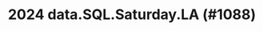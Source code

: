 ---
layout: event
title: "2024 data.SQL.Saturday.LA (#1088)"
subtitle: ""
tags: ["Los Angeles", "California", "USA", "physical", "2024", "North America"]
thumb: /assets/img/logos/Just_icon_Color_small.png
comments: false
data: SQLSat1088
---